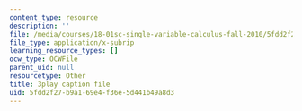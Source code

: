 ```yaml
---
content_type: resource
description: ''
file: /media/courses/18-01sc-single-variable-calculus-fall-2010/5fdd2f27b9a169e4f36e5d441b49a8d3_jBkXbAgMj6s.srt
file_type: application/x-subrip
learning_resource_types: []
ocw_type: OCWFile
parent_uid: null
resourcetype: Other
title: 3play caption file
uid: 5fdd2f27-b9a1-69e4-f36e-5d441b49a8d3
---
```


